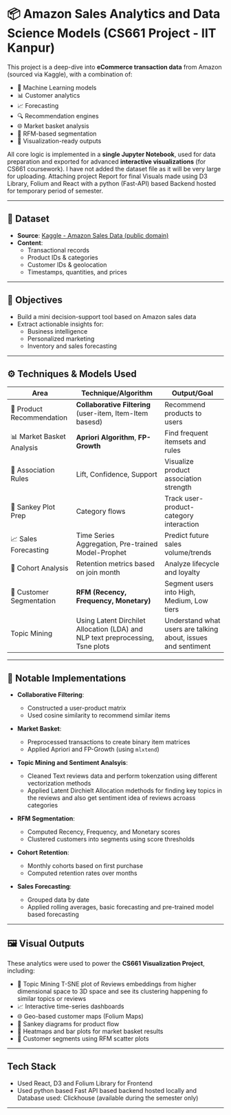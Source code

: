 # 📦 Amazon Sales Analytics and Data Science Models (CS661 Project - IIT Kanpur)

This project is a deep-dive into **eCommerce transaction data** from Amazon (sourced via Kaggle), with a combination of:

- 🧠 Machine Learning models
- 📊 Customer analytics
- 📈 Forecasting
- 🔍 Recommendation engines
- 🌐 Market basket analysis
- 🧬 RFM-based segmentation
- 📡 Visualization-ready outputs

All core logic is implemented in a **single Jupyter Notebook**, used for data preparation and exported for advanced **interactive visualizations** (for CS661 coursework). I have not added the dataset file as it will be very large for uploading. Attaching project Report for final Visuals made using D3 Library, Folium and React with a python (Fast-API) based Backend hosted for temporary period of semester. 

---

## 📁 Dataset

- **Source**: [Kaggle - Amazon Sales Data (public domain)](https://www.kaggle.com/)
- **Content**:
  - Transactional records
  - Product IDs & categories
  - Customer IDs & geolocation
  - Timestamps, quantities, and prices

---

## 🎯 Objectives

- Build a mini decision-support tool based on Amazon sales data
- Extract actionable insights for:
  - Business intelligence
  - Personalized marketing
  - Inventory and sales forecasting

---

## ⚙️ Techniques & Models Used

| Area                       | Technique/Algorithm                                           | Output/Goal                                |
|----------------------------|---------------------------------------------------------------|---------------------------------------------|
| 🛒 Product Recommendation   | **Collaborative Filtering** (user-item, Item-Item basesd)    | Recommend products to users                 |
| 📊 Market Basket Analysis   | **Apriori Algorithm**, **FP-Growth**                         | Find frequent itemsets and rules            |
| 🔁 Association Rules        | Lift, Confidence, Support                                    | Visualize product association strength      |
| 🌉 Sankey Plot Prep         | Category flows                                               | Track user-product-category interaction     |
| 📈 Sales Forecasting        | Time Series Aggregation, Pre-trained Model-Prophet           | Predict future sales volume/trends          |
| 📆 Cohort Analysis          | Retention metrics based on join month                        | Analyze lifecycle and loyalty               |
| 👥 Customer Segmentation    | **RFM (Recency, Frequency, Monetary)**                       | Segment users into High, Medium, Low tiers  |
| Topic Mining                | Using Latent Dirchilet Allocation (LDA) and NLP text preprocessing, Tsne plots   | Understand what users are talking about, issues and sentiment |

---

## 🧠 Notable Implementations

- **Collaborative Filtering**:
  - Constructed a user-product matrix
  - Used cosine similarity to recommend similar items

- **Market Basket**:
  - Preprocessed transactions to create binary item matrices
  - Applied Apriori and FP-Growth (using `mlxtend`)

- **Topic  Mining and Sentiment Analsyis**:
  - Cleaned Text reviews data and perform tokenzation using different vectorization methods
  - Applied Latent Dirchielt Allocation mdethods for finding key topics in the reviews and also get sentiment idea of reviews acroass categories
- **RFM Segmentation**:
  - Computed Recency, Frequency, and Monetary scores
  - Clustered customers into segments using score thresholds

- **Cohort Retention**:
  - Monthly cohorts based on first purchase
  - Computed retention rates over months
- **Sales Forecasting**:
  - Grouped data by date
  - Applied rolling averages, basic forecasting and pre-trained model based forecasting

---

## 🖼️ Visual Outputs

These analytics were used to power the **CS661 Visualization Project**, including:
- 🎢 Topic Mining T-SNE plot of Reviews embeddings from higher dimensional space to 3D space and see its clustering happening fo similar topics or reviews
- 📈 Interactive time-series dashboards
- 🌐 Geo-based customer maps (Folium Maps)
- 🎢 Sankey diagrams for product flow
- 🧱 Heatmaps and bar plots for market basket results
- 🪪 Customer segments using RFM scatter plots


---

## Tech Stack
- Used React, D3 and Folium Library for Frontend
- Used python based Fast API based backend hosted locally and Database used: Clickhouse (available during the semester only)

---

